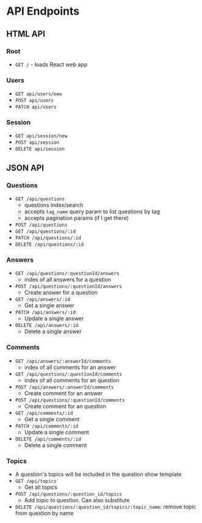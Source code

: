 # API Endpoints

## HTML API

### Root

- `GET /` - loads React web app

### Users

- `GET api/users/new`
- `POST api/users`
- `PATCH api/users`

### Session

- `GET api/session/new`
- `POST api/session`
- `DELETE api/session`

## JSON API

### Questions

- `GET /api/questions`
  - questions index/search
  - accepts `tag_name` query param to list questions by tag
  - accepts pagination params (if I get there)
- `POST /api/questions`
- `GET /api/questions/:id`
- `PATCH /api/questions/:id`
- `DELETE /api/questions/:id`

### Answers

- `GET /api/questions/:questionId/answers`
  - index of all answers for a question
- `POST /api/questions/:questionId/answers`
  - Create answer for a question
- `GET /api/answers/:id`
  - Get a single answer
- `PATCH /api/answers/:id`
  - Update a single answer
- `DELETE /api/answers/:id`
  - Delete a single answer

### Comments

- `GET /api/answers/:answerId/comments`
  - index of all comments for an answer
- `GET /api/questions/:questionId/comments`
  - index of all comments for an question
- `POST /api/answers/:answerId/comments`
  - Create comment for an answer
- `POST /api/questions/:questionId/comments`
  - Create comment for an question
- `GET /api/comments/:id`
  - Get a single comment
- `PATCH /api/comments/:id`
  - Update a single comment
- `DELETE /api/comments/:id`
  - Delete a single comment

### Topics

- A question's topics will be included in the question show template
- `GET /api/topics`
  - Get all topics
- `POST /api/questions/:question_id/topics`
  - Add topic to question. Can also substitute
- `DELETE /api/questions/:question_id/topics/:topic_name`: remove topic from question by name
